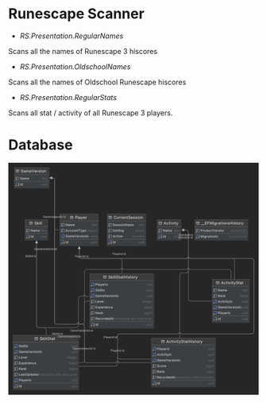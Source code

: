 # Runescape Scanner

- *RS.Presentation.RegularNames*

Scans all the names of Runescape 3 hiscores

- *RS.Presentation.OldschoolNames*

Scans all the names of Oldschool Runescape hiscores
- *RS.Presentation.RegularStats*

Scans all stat / activity of all Runescape 3 players.

# Database
![ERD](Files/ERD.png)
